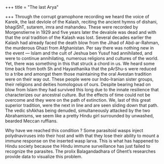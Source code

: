 +++
title = "The last Arya"

+++
Through the corrupt gramophone recording we heard the voice of Kareik,
the last devlole of the Kalash, reciting the ancient hymns of dishani,
bhagiShT, sutarem, imra and mahandeu. These were recorded by
Morgenstierne in 1929 and five years later the devalole was dead and
with that the oral tradition of the Kalash was lost. Several decades
earlier the Kalash had already faced the death blow from the Jihad of
Abd-ar-Rahman, the murderous Ghazi from Afghanistan. Per say there was
nothing new in the event — Islam and the cult of Jeshua ben Yusuf had
annihilated, and were to continue annihilating, numerous religions and
cultures of the world. Yet, there was something in this that struck a
chord in us. We heard some time back from both Sh and Hayasthanika that
the pArShu-s were reduced to a tribe and amongst them those maintaining
the oral Avestan tradition were on their way out. These people were our
Indo-Iranian sister groups, their religions and deities homologous of
ours. Despite bearing head on blow from Islam they had survived this
long due to the innate resilience that characterizes our ancestral
culture. But the effects of time could not be overcome and they were on
the path of extinction. We, last of this great superior tradition, were
the next in line and are seen sliding down that path. The vedic shAkhas
being denuded, simultaneously attacked by the two Abrahamisms, we seem
like a pretty Hindu girl surrounded by unwashed, bearded Meccan
ruffians.

Why have we reached this condition ? Some parasitoid wasps inject
polydnaviruses into their host and with that they lose their ability to
mount a immune response on the inserted wasp larva. This is what has
happened to Hindu society because the Hindu immune surveillance has just
failed to recognize the parasites. The prolix Balagandadhara of Ghent’s
researches provide data to visualize this problem.
